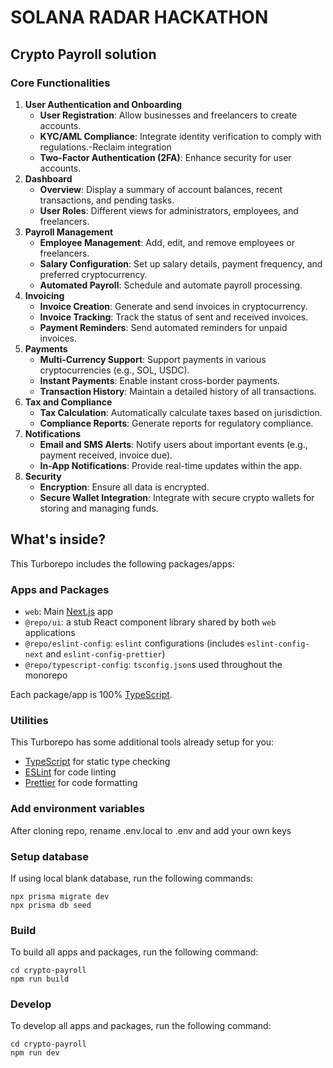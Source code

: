 # SOLANA RADAR HACKATHON

## Crypto Payroll solution
### Core Functionalities

1. **User Authentication and Onboarding**
    - **User Registration**: Allow businesses and freelancers to create accounts.
    - **KYC/AML Compliance**: Integrate identity verification to comply with regulations.-Reclaim integration
    - **Two-Factor Authentication (2FA)**: Enhance security for user accounts.
2. **Dashboard**
    - **Overview**: Display a summary of account balances, recent transactions, and pending tasks.
    - **User Roles**: Different views for administrators, employees, and freelancers.
3. **Payroll Management**
    - **Employee Management**: Add, edit, and remove employees or freelancers.
    - **Salary Configuration**: Set up salary details, payment frequency, and preferred cryptocurrency.
    - **Automated Payroll**: Schedule and automate payroll processing.
4. **Invoicing**
    - **Invoice Creation**: Generate and send invoices in cryptocurrency.
    - **Invoice Tracking**: Track the status of sent and received invoices.
    - **Payment Reminders**: Send automated reminders for unpaid invoices.
5. **Payments**
    - **Multi-Currency Support**: Support payments in various cryptocurrencies (e.g., SOL, USDC).
    - **Instant Payments**: Enable instant cross-border payments.
    - **Transaction History**: Maintain a detailed history of all transactions.
6. **Tax and Compliance**
    - **Tax Calculation**: Automatically calculate taxes based on jurisdiction.
    - **Compliance Reports**: Generate reports for regulatory compliance.
7. **Notifications**
    - **Email and SMS Alerts**: Notify users about important events (e.g., payment received, invoice due).
    - **In-App Notifications**: Provide real-time updates within the app.
8. **Security**
    - **Encryption**: Ensure all data is encrypted.
    - **Secure Wallet Integration**: Integrate with secure crypto wallets for storing and managing funds.

## What's inside?

This Turborepo includes the following packages/apps:

### Apps and Packages

- `web`: Main [Next.js](https://nextjs.org/) app
- `@repo/ui`: a stub React component library shared by both `web` applications
- `@repo/eslint-config`: `eslint` configurations (includes `eslint-config-next` and `eslint-config-prettier`)
- `@repo/typescript-config`: `tsconfig.json`s used throughout the monorepo

Each package/app is 100% [TypeScript](https://www.typescriptlang.org/).

### Utilities

This Turborepo has some additional tools already setup for you:

- [TypeScript](https://www.typescriptlang.org/) for static type checking
- [ESLint](https://eslint.org/) for code linting
- [Prettier](https://prettier.io) for code formatting

### Add environment variables

After cloning repo, rename .env.local to .env and add your own keys

### Setup database

If using local blank database, run the following commands:

```
npx prisma migrate dev
npx prisma db seed
```

### Build

To build all apps and packages, run the following command:

```
cd crypto-payroll
npm run build
```

### Develop

To develop all apps and packages, run the following command:

```
cd crypto-payroll
npm run dev
```

